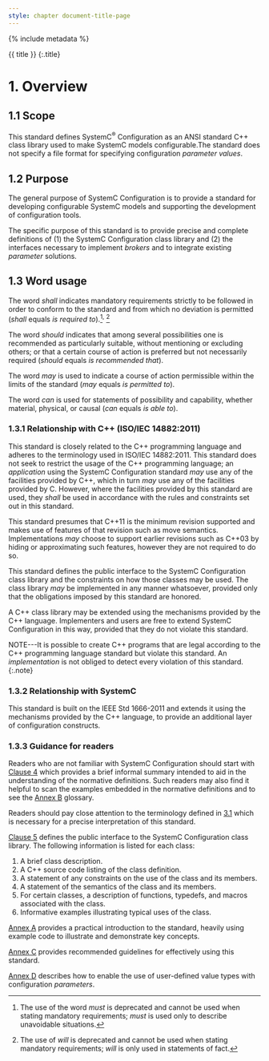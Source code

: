 ```yaml
---
style: chapter document-title-page
---
```


{% include metadata %}

{{ title }}
{:.title}

# 1. Overview

## 1.1 Scope

This standard defines SystemC<sup>®</sup> Configuration as an ANSI standard C++ class library used to make SystemC models configurable.The standard does not specify a file format for specifying configuration *parameter values*.

## 1.2 Purpose

The general purpose of SystemC Configuration is to provide a standard for developing configurable SystemC models and supporting the
development of configuration tools.

The specific purpose of this standard is to provide precise and complete definitions of (1) the SystemC Configuration class library
and (2) the interfaces necessary to implement *brokers* and to integrate existing *parameter* solutions.

## 1.3 Word usage

The word *shall* indicates mandatory requirements strictly to be followed in order to conform to the standard and from which no deviation is permitted (*shall* equals *is required to*).[^fn1]<sup>,</sup> [^fn2]

The word *should* indicates that among several possibilities one is recommended as particularly suitable, without mentioning or excluding others; or that a certain course of action is preferred but not necessarily required (*should* equals *is recommended that*).

The word *may* is used to indicate a course of action permissible within the limits of the standard (*may* equals *is permitted to*).

The word *can* is used for statements of possibility and capability, whether material, physical, or causal (*can* equals *is able to*).

[^fn1]: The use of the word *must* is deprecated and cannot be used when stating mandatory requirements; *must* is used only to describe unavoidable situations.
[^fn2]: The use of *will* is deprecated and cannot be used when stating mandatory requirements; *will* is only used in statements of fact.

### 1.3.1 Relationship with C++ (ISO/IEC 14882:2011)

This standard is closely related to the C++ programming language and adheres to the terminology used in ISO/IEC 14882:2011. This standard
does not seek to restrict the usage of the C++ programming language; an *application* using the SystemC Configuration standard *may* use
any of the facilities provided by C++, which in turn *may* use any of the facilities provided by C. However, where the facilities provided
by this standard are used, they *shall* be used in accordance with the rules and constraints set out in this standard.

This standard presumes that C++11 is the minimum revision supported and makes use of features of that revision such as move semantics.
Implementations *may* choose to support earlier revisions such as C++03 by hiding or approximating such features, however they are not
required to do so.

This standard defines the public interface to the SystemC Configuration class library and the constraints on how those classes
may be used. The class library *may* be implemented in any manner whatsoever, provided only that the obligations imposed by this
standard are honored.

A C++ class library may be extended using the mechanisms provided by the C++ language. Implementers and users are free to extend SystemC
Configuration in this way, provided that they do not violate this standard.

NOTE---It is possible to create C++ programs that are legal according to the C++ programming language standard but violate this standard. An *implementation* is not obliged to detect every violation of this standard.
{:.note}

### 1.3.2 Relationship with SystemC

This standard is built on the IEEE Std 1666-2011 and extends it using the mechanisms provided by the C++ language, to provide an additional layer of configuration constructs.

### 1.3.3 Guidance for readers

Readers who are not familiar with SystemC Configuration should start with [Clause 4](04.html) which provides a brief
informal summary intended to aid in the understanding of the normative definitions. Such readers may also find it helpful to scan the
examples embedded in the normative definitions and to see the [Annex B](b.html) glossary.

Readers should pay close attention to the terminology defined in [3.1](03.html#31-terminology) which is necessary for a precise interpretation of this standard.

[Clause 5](05.html) defines the public interface to the SystemC Configuration class library. The following information is listed for each class:
 1. A brief class description.
 2. A C++ source code listing of the class definition.
 3. A statement of any constraints on the use of the class and its members.
 4. A statement of the semantics of the class and its members.
 5. For certain classes, a description of functions, typedefs, and macros associated with the class.
 6. Informative examples illustrating typical uses of the class.

[Annex A](a.html) provides a practical introduction to the standard, heavily using example code to illustrate and demonstrate key concepts.

[Annex C](c.html) provides recommended guidelines for effectively using this standard.

[Annex D](d.html) describes how to enable the use of user-defined value types with configuration *parameters*.
